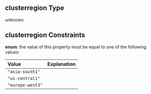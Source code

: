 ## clusterregion Type

unknown

## clusterregion Constraints

**enum**: the value of this property must be equal to one of the following values:

| Value            | Explanation |
| :--------------- | :---------- |
| `"asia-south1"`  |             |
| `"us-central1"`  |             |
| `"europe-west3"` |             |
